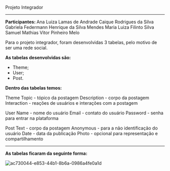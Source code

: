  Projeto Integrador
 
---
<b>Participantes: </b>
Ana Luiza Lamas de Andrade
Caique Rodrigues da Silva
Gabriela Federmann
Henrique da Silva Mendes
Maria Luiza Filinto Silva
Samuel Mathias 
Vitor Pinheiro Melo

Para o projeto integrador, foram desenvolvidas 3 tabelas,  pelo motivo de ser uma rede social.


<b> As tabelas desenvolvidas são:</b>
- Theme;
- User;
- Post.

<b>Dentro das tabelas temos:</b>

Theme 
Topic - tópico da postagem
Description - corpo da postagem
Interaction - reações de usuários e interações com a postagem

User
Name - nome do usuário
Email - contato do usuário
Password - senha para entrar na plataforma

Post
Text  - corpo da postagem
Anonymous - para a não identificação do usuário
Date - data da publicação
Photo - opcional para representação e compartilhamento

---

<b>As tabelas ficaram da seguinte forma:</b>

![ac730044-e853-44b1-8b6a-0986a4fe0a1d](https://user-images.githubusercontent.com/67602155/156623128-a205ebb3-e5e8-499e-a006-9e70ec0b3b1d.jpg)

